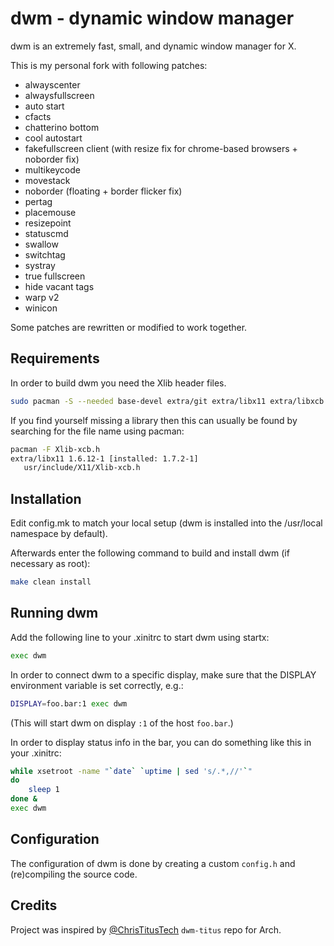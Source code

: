 dwm - dynamic window manager
============================
dwm is an extremely fast, small, and dynamic window manager for X.

This is my personal fork with following patches:

+ alwayscenter
+ alwaysfullscreen
+ auto start
+ cfacts
+ chatterino bottom
+ cool autostart
+ fakefullscreen client (with resize fix for chrome-based browsers + noborder fix)
+ multikeycode
+ movestack
+ noborder (floating + border flicker fix)
+ pertag
+ placemouse
+ resizepoint
+ statuscmd
+ swallow
+ switchtag
+ systray
+ true fullscreen
+ hide vacant tags
+ warp v2
+ winicon

Some patches are rewritten or modified to work together.


Requirements
------------
In order to build dwm you need the Xlib header files.

```sh
sudo pacman -S --needed base-devel extra/git extra/libx11 extra/libxcb extra/libxinerama extra/libxft extra/imlib2
```

If you find yourself missing a library then this can usually be found by searching for the file name using pacman:
```sh
pacman -F Xlib-xcb.h
extra/libx11 1.6.12-1 [installed: 1.7.2-1]
   usr/include/X11/Xlib-xcb.h
```

Installation
------------
Edit config.mk to match your local setup (dwm is installed into
the /usr/local namespace by default).

Afterwards enter the following command to build and install dwm (if
necessary as root):
```sh
make clean install
```

Running dwm
-----------
Add the following line to your .xinitrc to start dwm using startx:
```sh
exec dwm
```

In order to connect dwm to a specific display, make sure that
the DISPLAY environment variable is set correctly, e.g.:
```sh
DISPLAY=foo.bar:1 exec dwm
```

(This will start dwm on display `:1` of the host `foo.bar`.)

In order to display status info in the bar, you can do something
like this in your .xinitrc:
```sh
while xsetroot -name "`date` `uptime | sed 's/.*,//'`"
do
    sleep 1
done &
exec dwm
```

Configuration
-------------
The configuration of dwm is done by creating a custom `config.h`
and (re)compiling the source code.

Credits
-------
Project was inspired by [@ChrisTitusTech](https://github.com/ChrisTitusTech/dwm-titus) `dwm-titus` repo for Arch.
